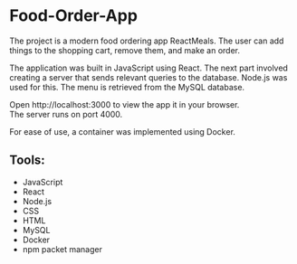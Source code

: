 # Food-Order-App

<p>The project is a modern food ordering app ReactMeals. The user can add things to the shopping cart, remove them, and make an order.</p>
<p>The application was built in JavaScript using React. The next part involved creating a server that sends relevant queries to the database. 
  Node.js was used for this. The menu is retrieved from the MySQL database. </p>
  <p>Open http://localhost:3000 to view the app it in your browser.<br>
The server runs on port 4000.  </p>
<p>For ease of use, a container was implemented  using Docker.</p>
  
  
  <h2>Tools:</h2>
  <ul>
  <li>JavaScript</li>
  <li>React</li>
  <li>Node.js</li>
  <li>CSS</li>
  <li>HTML</li>
  <li>MySQL</li>
  <li>Docker</li>
  <li>npm packet manager</li>
</ul>
